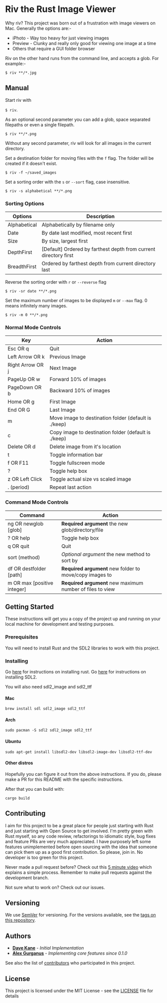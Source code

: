 # **Riv** the **R**ust **I**mage **V**iewer

Why riv? This project was born out of a frustration with image viewers on Mac. 
Generally the options are:-

* iPhoto - Way too heavy for just viewing images
* Preview - Clunky and really only good for viewing one image at a time
* Others that require a GUI folder browser

Riv on the other hand runs from the command line, and accepts a glob. For example:-

```$ riv **/*.jpg```

## Manual

Start riv with 

```$ riv```. 

As an optional second parameter you can add a glob, space separated filepaths or even a single filepath.

```$ riv **/*.png```

Without any second parameter, riv will look for all images in the current directory.

Set a destination folder for moving files with the `f` flag. The folder will be created if it doesn't exist.

```$ riv -f ~/saved_images```

Set a sorting order with the `s` or `--sort` flag, case insensitive.

```$ riv -s alphabetical **/*.png```

### Sorting Options

| Options          | Description                                                                              |
|------------------|------------------------------------------------------------------------------------------|
| Alphabetical     | Alphabetically by filename only                                                          |
| Date             | By date last modified, most recent first                                                 |
| Size             | By size, largest first                                                                   |
| DepthFirst       | [Default] Ordered by farthest depth from current directory first                         |
| BreadthFirst     | Ordered by farthest depth from current directory last                                    |

Reverse the sorting order with `r` or `--reverse` flag

```$ riv -sr date **/*.png```

Set the maximum number of images to be displayed `m` or `--max` flag. 0 means infinitely many images.

```$ riv -m 0 **/*.png```

### Normal Mode Controls


| Key              | Action                                                 |
|------------------|--------------------------------------------------------|
| Esc OR q         | Quit                                                   |
| Left Arrow OR k  | Previous Image                                         |
| Right Arrow OR j | Next Image                                             |
| PageUp OR w      | Forward 10% of images                                  |
| PageDown OR b    | Backward 10% of images                                 |
| Home OR g        | First Image                                            |
| End OR G         | Last Image                                             |
| m                | Move image to destination folder (default is ./keep)   |
| c                | Copy image to destination folder (default is ./keep)   |
| Delete OR d      | Delete image from it's location                        |
| t                | Toggle information bar                                 |
| f OR F11         | Toggle fullscreen mode                                 |
| ?                | Toggle help box                                        |
| z OR Left Click  | Toggle actual size vs scaled image                     |
| . (period)       | Repeat last action                                     |

### Command Mode Controls


| Command                     | Action                                                   |
|-----------------------------|----------------------------------------------------------|
| ng OR newglob [glob]        | **Required argument** the new glob/directory/file        |
| ? OR help                   | Toggle help box                                          |
| q OR quit                   | Quit                                                     |
| sort (method)               | *Optional argument* the new method to sort by            |
| df OR destfolder [path]     | **Required argument** new folder to move/copy images to  |
| m OR max [positive integer] | **Required argument** new maximum number of files to view|


## Getting Started

These instructions will get you a copy of the project up and running on your local machine for development and testing purposes.

### Prerequisites

You will need to install Rust and the SDL2 libraries to work with this project.

### Installing

Go [here](https://www.rust-lang.org/) for instructions on installing rust.
Go [here](https://github.com/Rust-SDL2/rust-sdl2) for instructions on installing SDL2.

You will also need sdl2_image and sdl2_ttf

#### Mac

`brew install sdl sdl2_image sdl2_ttf`

#### Arch

`sudo pacman -S sdl2 sdl2_image sdl2_ttf`

#### Ubuntu

`sudo apt-get install libsdl2-dev libsdl2-image-dev libsdl2-ttf-dev`

#### Other distros

Hopefully you can figure it out from the above instructions. If you do, please make a PR for this README with the specific instructions.

After that you can build with:

```cargo build```

## Contributing

I aim for this project to be a great place for people just starting with Rust and just starting with Open Source to get involved. I'm pretty green with Rust myself, so any code review, refactorings to idiomatic style, bug fixes and feature PRs are very much appreciated. I have purposely left some features unimplemented before open sourcing with the idea that someone can pick them up as a good first contribution. So please, join in. No developer is too green for this project.

Never made a pull request before? Check out this [5 minute video](https://www.youtube.com/watch?v=rgbCcBNZcdQ) which explains a simple process. Remember to make pull requests against the development branch.

Not sure what to work on? Check out our issues.

## Versioning

We use [SemVer](http://semver.org/) for versioning. For the versions available, see the [tags on this repository](https://github.com/davejkane/riv/tags).

## Authors

* **[Dave Kane](https://github.com/Davejkane)** - *Initial Implementation*
* **[Alex Gurganus](https://github.com/gurgalex)** - *Implementing core features since 0.1.0*

See also the list of [contributors](https://github.com/davejkane/riv/contributors) who participated in this project.

## License

This project is licensed under the MIT License - see the [LICENSE](LICENSE) file for details
